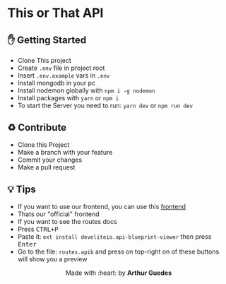 # This or That API

## :hand: Getting Started
- Clone This project
- Create `.env` file in project root
- Insert `.env.example` vars in `.env`
- Install mongodb in your pc
- Install nodemon globally with `npm i -g nodemon`
- Install packages with `yarn` or `npm i`
- To start the Server you need to run: `yarn dev` or `npm run dev`

## :recycle: Contribute
- Clone this Project
- Make a branch with your feature
- Commit your changes
- Make a pull request

## :bulb: Tips
- If you want to use our frontend, you can use this [frontend](https://github.com/arthurguedes375/This-or-That-React-Frontend)
- Thats our "official" frontend
- If you want to see the routes docs
- Press <kbd>CTRL+P</kbd>
- Paste it: `ext install develiteio.api-blueprint-viewer` then press <kbd>Enter</kbd>
- Go to the file: `routes.apib` and press on top-right on of these buttons will show you a preview

<p align="center">Made with :heart: by <strong>Arthur Guedes</strong></p>
